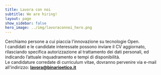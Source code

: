 ```yaml
---
title: Lavora con noi
subtitle: We are hiring!
layout: page
show_sidebar: false
hero_image: ../img/lavoraconnoi_hero.png
---
```

Cerchiamo persone a cui piaccia l'innovazione su tecnologie Open.  
I candidati e le candidate interessate possono inviare il CV aggiornato, rilasciando specifica autorizzazione al trattamento dei dati personali, ed indicando l’attuale inquadramento e tempi di disponibilità.  
Le candidature corredate di curriculum vitae, dovranno pervenire via e-mail all'indirizzo: **lavora@binarioetico.it**
